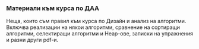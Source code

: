 ### Материали към курса по ДАА

Неща, които съм правил към курса по Дизайн и анализ на алгоритми.
Включва реализации на някои алгоритми, сравнение на сортиращи алгоритми, селектиращи алгоритми и Heap-ове,
записки на упражнения и разни други pdf-и.
